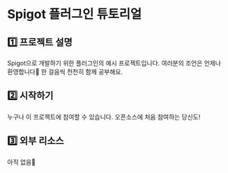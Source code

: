 # Spigot 플러그인 튜토리얼

## 1️⃣ 프로젝트 설명
Spigot으로 개발하기 위한 플러그인의 예시 프로젝트입니다.
여러분의 조언은 언제나 환영합니다🤗
한 걸음씩 천천히 함께 공부해요.

## 2️⃣ 시작하기
누구나 이 프로젝트에 참여할 수 있습니다.
오픈소스에 처음 참여하는 당신도!

## 3️⃣ 외부 리소스
아직 없음🙂

